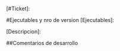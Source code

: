 [#Ticket]: 

#Ejecutables y nro de version 
[Ejecutables]:

[Descripcion]:

##Comentarios de desarrollo
##
##
##
##
